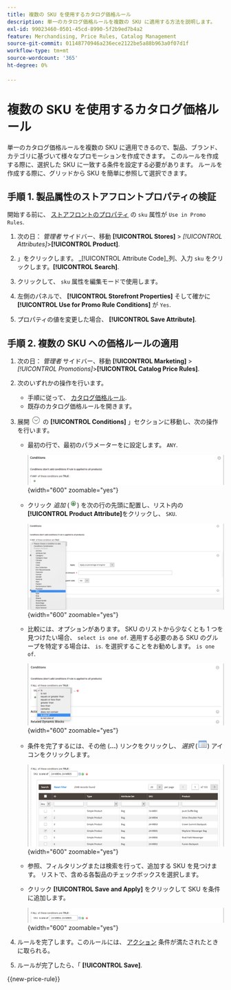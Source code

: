 ```yaml
---
title: 複数の SKU を使用するカタログ価格ルール
description: 単一のカタログ価格ルールを複数の SKU に適用する方法を説明します。
exl-id: 99023460-0501-45cd-8990-5f2b9ed7b4a2
feature: Merchandising, Price Rules, Catalog Management
source-git-commit: 01148770946a236ece2122be5a88b963a0f07d1f
workflow-type: tm+mt
source-wordcount: '365'
ht-degree: 0%

---
```


# 複数の SKU を使用するカタログ価格ルール

単一のカタログ価格ルールを複数の SKU に適用できるので、製品、ブランド、カテゴリに基づいて様々なプロモーションを作成できます。 このルールを作成する際に、選択した SKU に一致する条件を設定する必要があります。 ルールを作成する際に、グリッドから SKU を簡単に参照して選択できます。

## 手順 1. 製品属性のストアフロントプロパティの検証

開始する前に、 [ストアフロントのプロパティ](../catalog/attribute-product-create.md#step-4-describe-the-storefront-properties) の `sku` 属性が `Use in Promo Rules`.

1. 次の日： _管理者_ サイドバー、移動 **[!UICONTROL Stores]** > _[!UICONTROL Attributes]_>**[!UICONTROL Product]**.

1. 」をクリックします。 _[!UICONTROL Attribute Code]_列、入力 `sku` をクリックします。**[!UICONTROL Search]**.

1. クリックして、 `sku` 属性を編集モードで使用します。

1. 左側のパネルで、 **[!UICONTROL Storefront Properties]** そして確かに **[!UICONTROL Use for Promo Rule Conditions]** が `Yes`.

1. プロパティの値を変更した場合、 **[!UICONTROL Save Attribute]**.

## 手順 2. 複数の SKU への価格ルールの適用

1. 次の日： _管理者_ サイドバー、移動 **[!UICONTROL Marketing]** > _[!UICONTROL Promotions]_>**[!UICONTROL Catalog Price Rules]**.

1. 次のいずれかの操作を行います。

   - 手順に従って、 [カタログ価格ルール](price-rules-catalog.md).
   - 既存のカタログ価格ルールを開きます。

1. 展開 ![拡張セレクター](../assets/icon-display-expand.png) の **[!UICONTROL Conditions]** 」セクションに移動し、次の操作を行います。

   - 最初の行で、最初のパラメーターをに設定します。 `ANY`.

     ![カタログ価格ルール条件 — 任意](./assets/multiple-skus-condition1.png){width="600" zoomable="yes"}

   - クリック _追加_ (![追加アイコン](../assets/icon-add-green-circle.png)) を次の行の先頭に配置し、リスト内の **[!UICONTROL Product Attribute]**&#x200B;をクリックし、 `SKU`.

     ![カタログ価格ルールの条件 — SKU は次のいずれかです。](./assets/multiple-skus-condition1a.png){width="600" zoomable="yes"}

   - 比較には、オプションがあります。 SKU のリストから少なくとも 1 つを見つけたい場合、 `select is one of`. 適用する必要のある SKU のグループを特定する場合は、 `is`. を選択することをお勧めします。 `is one of`.

     ![カタログ価格ルールの条件 — SKU は次のいずれかです。](./assets/multiple-skus-condition1b.png){width="600" zoomable="yes"}

   - 条件を完了するには、その他 (**...**) リンクをクリックし、 _選択_ (![リストアイコン](../assets/icon-list-chooser.png)) アイコンをクリックします。

     ![カタログ価格ルールの条件 — 複数の SKU](./assets/multiple-skus-condition2b.png){width="600" zoomable="yes"}

   - 参照、フィルタリングまたは検索を行って、追加する SKU を見つけます。 リストで、含める各製品のチェックボックスを選択します。

   - クリック **[!UICONTROL Save and Apply]** をクリックして SKU を条件に追加します。

     ![カタログ価格ルールの条件 — 複数の SKU](./assets/multiple-skus-condition2.png){width="600" zoomable="yes"}

1. ルールを完了します。このルールには、 [アクション](price-rules-catalog.md) 条件が満たされたときに取られる。

1. ルールが完了したら、「 **[!UICONTROL Save]**.

{{new-price-rule}}
